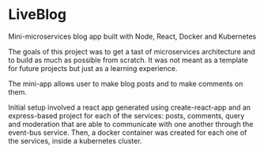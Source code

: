 # LiveBlog
Mini-microservices blog app built with Node, React, Docker and Kubernetes

The goals of this project was to get a tast of microservices architecture and to build as much as possible from scratch. It was not meant as a template for future projects but just as a learning experience.

The mini-app allows user to make blog posts and to make comments on them.

Initial setup involved a react app generated using create-react-app and an express-based project for each of the services: posts, comments, query and moderation that are able to communicate with one another through the event-bus service. Then, a docker container was created for each one of the services, inside a kubernetes cluster.
